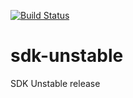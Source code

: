 [![Build Status](https://travis-ci.org/nugulinux/sdk-unstable.svg?branch=master)](https://travis-ci.org/nugulinux/sdk-unstable)

# sdk-unstable
SDK Unstable release

